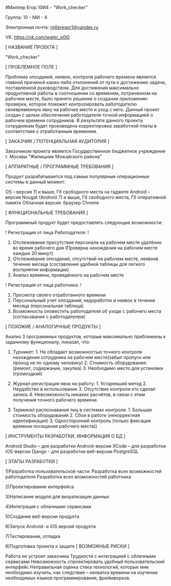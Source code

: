 #Миллер Егор 10И4 - "Work_checker"



Группа: 10 - МИ - 4

Электронная почта: milleregor1@yandex.ru

VK: https://vk.com/water_p0l0

[ НАЗВАНИЕ ПРОЕКТА ]

"Work_checker"

[ ПРОБЛЕМНОЕ ПОЛЕ ]

Проблема опозданий, неявок, контроля рабочего времени является главной причиной каких-либо отклонений от пути к достижению задачи, поставленной руководством. Для достижения максимально продуктивной работы в соотношении со временем, потраченном на рабочем месте, было принято решение о создании приложения-проверки, которое поможет контролировать работодателю своевременную явку на рабочее место и уход с него. Данный проект создан с целью обеспечения работодателя точной информацией о рабочем времени сотрудников. В результате данного проекта сотрудникам будет произведена корректировка заработной платы в соответствие с отработанным временем.

[ ЗАКАЗЧИК / ПОТЕНЦИАЛЬНАЯ АУДИТОРИЯ ]

Заказчиком проекта является Государственное бюджетное учреждение г. Москвы "Жилищник Можайского района" 






[ АППАРАТНЫЕ / ПРОГРАММНЫЕ ТРЕБОВАНИЯ ]

Продукт разрабатывается под самые популярные операционные системы в данный момент:

OS – версия 11 и выше, Гб свободного места на гаджете
Android – версия Nougat (Android 7) и выше, Гб свободного места, Гб оперативной памяти
Облачная версия: браузер Chrome

[ ФУНКЦИОНАЛЬНЫЕ ТРЕБОВАНИЯ ]

Программный продукт будет предоставлять следующие возможности:


! Регистрация от лица Работодателя: !

1. Отслеживание присутствия персонала на рабочем месте удалённо во время рабочего дня (Проверка нахождения на рабочем месте каждые 20 минут)
2. Отслеживание опозданий, отсутствий на рабочем месте, неявокв течение месяца (составление удобной таблицы для легкого восприятия информации)
3. Анализ времени, проведённого на рабочем месте

! Регистрация от лица работника: !

1. Просмотр своего отработанного времени  
2. Персональный учет опозданий, недоработок и неявок в течение месяца (персональная таблица)
3. Возможность оповестить работодателя об уходе с рабочего места (согласование с работодателем)

[ ПОХОЖИЕ / АНАЛОГИЧНЫЕ ПРОДУКТЫ ]

Анализ 3 программных продуктов, которые максимально приближены к заданному функционалу, показал, что:
1) Турникет: 1. Не обладает возможностью точного контроля нахождения сотрудника на рабочем месте(забыл пропуск или проход не по одному человеку) 
             2. Стоимость оборудования: (ремонт, содержание, закупка) 
             3. Необходимо место для установки (громоздкий) 

2) Журнал регистрации явок на работу: 1. Устаревший метод
                                      2. Неудобство в использовании
                                      3. Отсутствие контроля кто сделал запись
                                      4. Невозможность никаких расчётов, в связи с этим получения точного рабочего времени. 

3) Терминал распознавания лиц в системах контроля: 1. Большая стоимость оборудования
                                                   2. Сбои в работе (некорректная идентификация)
                                                   3. Односторонний контроль (только фиксация времени посещения рабочего места))


[ ИНСТРУМЕНТЫ РАЗРАБОТКИ, ИНФОРМАЦИЯ О БД ]

Android Studio – для разработки Android-версии
XCode – для разработки iOS-версии
Django - для разработки веб-версии
PostgreSQL 

[ ЭТАПЫ РАЗРАБОТКИ ]

1)Разработка пользовательской части:
  Разработка всех возможностей работодателя
  Разработка всех возможностей работника  
  
2)Проектирование интерфейса

3)Написание модуля для визуализации данных

4)Интеграция с облачными сервисами

5)Создание веб-версии продукта

6)Запуск Android- и iOS версий продукта

7)Тестирование, отладка

8)Подготовка проекта к защите
[ ВОЗМОЖНЫЕ РИСКИ ]

Работа не устроит заказчика 
Трудности с интеграцией с облачными сервисами
Невозможность спроектировать удобный пользовательский интерфейс
Неправильная оценка стека технологий, которые мне необходимо изучить, как следствие – нехватка времени на изучение необходимых языков программирования, фреймворков.
